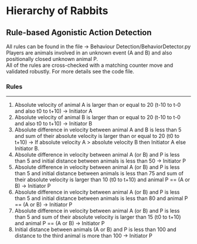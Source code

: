 # Hierarchy of Rabbits

## Rule-based Agonistic Action Detection

All rules can be found in the file -> Behaviour Detection/BehaviorDetector.py <br>
Players are animals involved in an unknown event (A and B) and also positionally closed unknown animal P. <br>
All of the rules are cross-checked with a matching counter move and validated robustly. For more details see the code file. <br>

### Rules

---
1. Absolute velocity of animal A is larger than or equal to 20 (t-10 to t-0 and also t0 to t+10) -> Initiator A 
2. Absolute velocity of animal B is larger than or equal to 20 (t-10 to t-0 and also t0 to t+10) -> Initiator B
3. Absolute difference in velocity between animal A and B is less than 5 and sum of their absolute velocity is larger than or equal to 20 (t0 to t+10) -> 
    If absolute velocity A > absolute velocity B then Initiator A else Initiator B.
4. Absolute difference in velocity between animal A (or B) and P is less than 5 and initial distance between animals is less than 50 -> Initiator P
5. Absolute difference in velocity between animal A (or B) and P is less than 5 and initial distance between animals is less than 75 and sum of their absolute velocity is larger than 10 (t0 to t+10) and animal P == (A or B) 
    -> Initiator P
6. Absolute difference in velocity between animal A (or B) and P is less than 5 and initial distance between animals is less than 80 and animal P == (A or B) 
    -> Initiator P
7. Absolute difference in velocity between animal A (or B) and P is less than 5 and sum of their absolute velocity is larger than 15 (t0 to t+10) and animal P == (A or B) 
    -> Initiator P
8. Initial distance between animals (A or B) and P is less than 100 and distance to the third animal is more than 100 -> Initiator P
